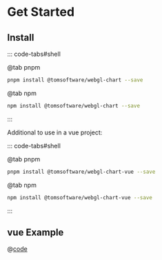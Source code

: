 # Get Started

## Install

::: code-tabs#shell

@tab pnpm
```bash
pnpm install @tomsoftware/webgl-chart --save
```

@tab npm
```bash
npm install @tomsoftware/webgl-chart --save
```
:::

Additional to use in a vue project:

::: code-tabs#shell

@tab pnpm
```bash
pnpm install @tomsoftware/webgl-chart-vue --save
```

@tab npm
```bash
npm install @tomsoftware/webgl-chart-vue --save
```
:::


## vue Example
@[code](examples/example-title.vue)

